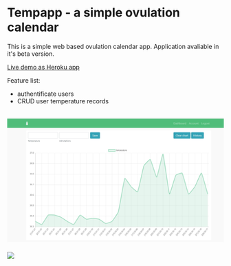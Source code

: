 # Tempapp - a simple ovulation calendar


This is a simple web based ovulation calendar app. Application avaliable in it's beta version. 

[Live demo as Heroku app](https://ovu-cal.herokuapp.com)

Feature list:
- authentificate users
- CRUD user temperature records

![](images/tempapp_img.jpg)
----
![](images/vid.jpg)



